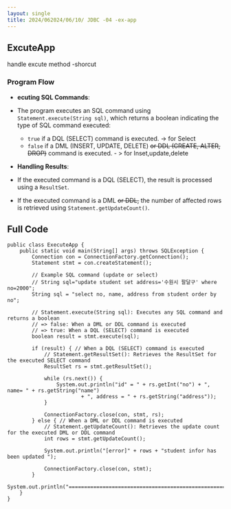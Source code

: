 ```yaml
---
layout: single
title: 2024/062024/06/10/ JDBC -04 -ex-app
---
```

## ExcuteApp
 handle excute method -shorcut
### Program Flow 
- **ecuting SQL Commands**:

- The program executes an SQL command using `Statement.execute(String sql)`, which returns a boolean indicating the type of SQL command executed:
    - `true` if a DQL (SELECT) command is executed. -> for Select 
    - `false` if a DML (INSERT, UPDATE, DELETE) ~~or DDL (CREATE, ALTER, DROP)~~ command is executed. - > for Inset,update,delete

- **Handling Results**:
- If the executed command is a DQL (SELECT), the result is processed using a `ResultSet`. 
- If the executed command is a DML ~~or DDL,~~ the number of affected rows is retrieved using `Statement.getUpdateCount()`.
## Full Code
```
public class ExecuteApp {
    public static void main(String[] args) throws SQLException {
        Connection con = ConnectionFactory.getConnection();
        Statement stmt = con.createStatement();

        // Example SQL command (update or select)
        // String sql="update student set address='수원시 팔달구' where no=2000";
        String sql = "select no, name, address from student order by no";

        // Statement.execute(String sql): Executes any SQL command and returns a boolean
        // => false: When a DML or DDL command is executed
        // => true: When a DQL (SELECT) command is executed
        boolean result = stmt.execute(sql);

        if (result) { // When a DQL (SELECT) command is executed
            // Statement.getResultSet(): Retrieves the ResultSet for the executed SELECT command
            ResultSet rs = stmt.getResultSet();

            while (rs.next()) {
                System.out.println("id" = " + rs.getInt("no") + ", name= " + rs.getString("name")
                        + ", address = " + rs.getString("address"));
            }

            ConnectionFactory.close(con, stmt, rs);
        } else { // When a DML or DDL command is executed
            // Statement.getUpdateCount(): Retrieves the update count for the executed DML or DDL command
            int rows = stmt.getUpdateCount();

            System.out.println("[error]" + rows + "student infor has been updated ");

            ConnectionFactory.close(con, stmt);
        }
        System.out.println("==============================================================");
    }
}
```

